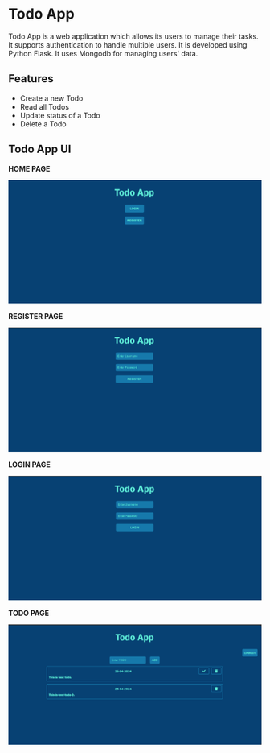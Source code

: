 # Todo App

Todo App is a web application which allows its users to manage their tasks. It supports authentication to handle multiple users. It is developed using Python Flask. It uses Mongodb for managing users' data.

## Features

* Create a new Todo
* Read all Todos
* Update status of a Todo
* Delete a Todo

## Todo App UI

**HOME PAGE**

![Home Page](images/home-page.png)

**REGISTER PAGE**

![Register Page](images/register-page.png)

**LOGIN PAGE**

![Register Page](images/login-page.png)

**TODO PAGE**

![Register Page](images/todo-page.png)


